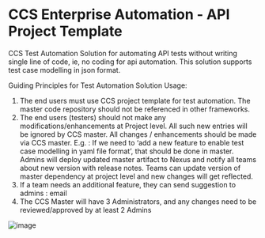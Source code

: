 # CCS Enterprise Automation - API Project Template
CCS Test Automation Solution for automating API tests without writing single line of code, ie, no coding for api automation. This solution supports test case modelling in json format.

Guiding Principles for Test Automation Solution Usage:
1. The end users must use CCS project template for test automation. The master code repository should not be referenced in other frameworks.
2. The end users (testers) should not make any modifications/enhancements at Project level. All such new entries will be ignored by CCS master. All changes / enhancements should be made via CCS master. E.g. : If we need to ‘add a new feature to enable test case modelling in yaml file format’, that should be done in master. Admins will deploy updated master artifact to Nexus and notify all teams about new version with release notes. Teams can update version of master dependency at project level and new changes will get reflected.
3. If a team needs an additional feature, they can send suggestion to admins : email
4. The CCS Master will have 3 Administrators, and any changes need to be reviewed/approved by at least 2 Admins

![image](https://user-images.githubusercontent.com/89130649/152338982-b8972f59-4edd-4b0b-83eb-679274869872.png)
